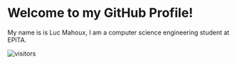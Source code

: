 # Welcome to my GitHub Profile!

My name is is Luc Mahoux, I am a computer science engineering student at EPITA.

![visitors](https://visitor-badge.glitch.me/badge?page_id=lucmahoux.lucmahoux&left_color=green&right_color=red)
